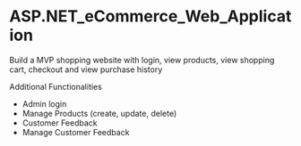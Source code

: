# ASP.NET_eCommerce_Web_Application
Build a MVP shopping website with login, view products, view shopping cart, checkout and view purchase history

Additional Functionalities
- Admin login
- Manage Products (create, update, delete)
- Customer Feedback 
- Manage Customer Feedback
